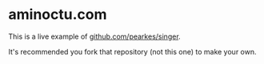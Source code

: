 aminoctu.com
============

This is a live example of [github.com/pearkes/singer](https://github.com/pearkes/singer). 

It's recommended you fork that repository (not this one) to make your own.
